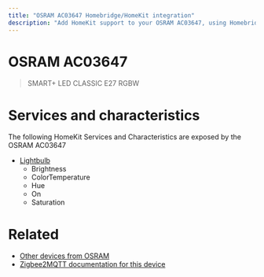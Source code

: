 ```yaml
---
title: "OSRAM AC03647 Homebridge/HomeKit integration"
description: "Add HomeKit support to your OSRAM AC03647, using Homebridge, Zigbee2MQTT and homebridge-z2m."
---
```

<!---
This file has been GENERATED using src/docgen/docgen.ts
DO NOT EDIT THIS FILE MANUALLY!
-->
# OSRAM AC03647
> SMART+ LED CLASSIC E27 RGBW


# Services and characteristics
The following HomeKit Services and Characteristics are exposed by
the OSRAM AC03647

* [Lightbulb](../../light.md)
  * Brightness
  * ColorTemperature
  * Hue
  * On
  * Saturation


# Related
* [Other devices from OSRAM](../index.md#osram)
* [Zigbee2MQTT documentation for this device](https://www.zigbee2mqtt.io/devices/AC03647.html)